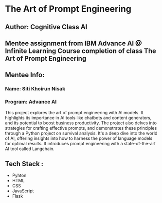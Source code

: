 # The Art of Prompt Engineering

## Author: Cognitive Class AI

## Mentee assignment from IBM Advance AI @ Infinite Learning Course completion of class The Art of Prompt Engineering

## Mentee Info: 
### Name: Siti Khoirun Nisak
### Program: Advance AI

This project explores the art of prompt engineering with AI models. 
It highlights its importance in AI tools like chatbots and content generators, and its potential to boost business productivity. 
The project also delves into strategies for crafting effective prompts, and demonstrates these principles through a Python project on survival analysis. 
It's a deep dive into the world of AI, offering insights into how to harness the power of language models for optimal results. 
It introduces prompt engineering with a state-of-the-art AI tool called Langchain.

## Tech Stack :
- Pyhton
- HTML
- CSS
- JavaScript
- Flask
